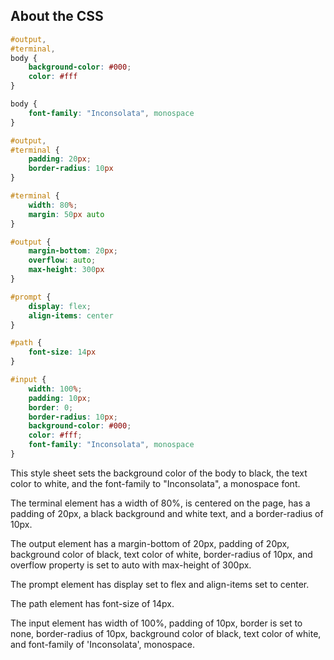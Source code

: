 
## About the CSS

```css
#output,
#terminal,
body {
    background-color: #000;
    color: #fff
}

body {
    font-family: "Inconsolata", monospace
}

#output,
#terminal {
    padding: 20px;
    border-radius: 10px
}

#terminal {
    width: 80%;
    margin: 50px auto
}

#output {
    margin-bottom: 20px;
    overflow: auto;
    max-height: 300px
}

#prompt {
    display: flex;
    align-items: center
}

#path {
    font-size: 14px
}

#input {
    width: 100%;
    padding: 10px;
    border: 0;
    border-radius: 10px;
    background-color: #000;
    color: #fff;
    font-family: "Inconsolata", monospace
}
```


This style sheet sets the background color of the body to black, the text color to white, and the font-family to "Inconsolata", a monospace font.

The terminal element has a width of 80%, is centered on the page, has a padding of 20px, a black background and white text, and a border-radius of 10px.

The output element has a margin-bottom of 20px, padding of 20px, background color of black, text color of white, border-radius of 10px, and overflow property is set to auto with max-height of 300px.

The prompt element has display set to flex and align-items set to center.

The path element has font-size of 14px.

The input element has width of 100%, padding of 10px, border is set to none, border-radius of 10px, background color of black, text color of white, and font-family of 'Inconsolata', monospace.
